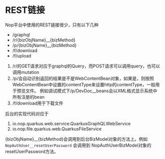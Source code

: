 # REST链接

Nop平台中使用的REST链接很少，只有以下几种

* /graphql
* /r/{bizObjName}__{bizMethod}
* /p/{bizObjName}__{bizMethod}
* /f/download
* /f/upload

1. /r/的GET请求对应于graphql的Query，而POST请求可以调用query，也可以调用mutation
2. /p/会自动识别返回的结果是不是WebContentBean对象，如果是，则按照WebContentBean中设置的contentType来设置http的contentType，一般用于预览文件。
  例如调试模式下/p/DevDoc__beans会以XML格式显示系统中所有注册的bean
3. /f/download用于下载文件

后台的实现代码对应于

1. io.nop.quarkus.web.service.QuarkusGraphQLWebService
2. io.nop.file.quarkus.web.QuarkusFileService

{bizObjName}__{bizMethod}会调用到后台BizModel对象的方法上。例如`NopAuthUser__resetUserPassword`
会调用到 NopAuthUserBizModel对象的resetUserPassword方法。